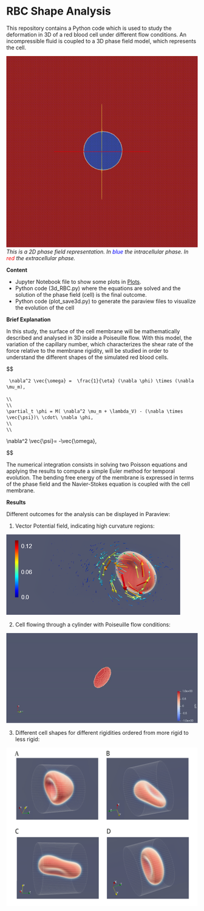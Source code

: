 # RBC Shape Analysis

This repository contains a Python code which is used to study the deformation in 3D of a red blood cell under different flow conditions. An incompressible fluid is coupled to a 3D phase field model, which represents the cell.

![hola](Images/Imagen1.gif)
*This is a 2D phase field representation. In <span style="color:blue;">blue</span> the intracellular phase. In <span style="color:red;">red</span> the extracellular phase.*

**Content**

- Jupyter Notebook file to show some plots in [Plots](Plots_Matplotlib).
- Python code (3d_RBC.py) where the equations are solved and the solution of the phase field (cell) is the final outcome.
- Python code (plot_save3d.py) to generate the paraview files to visualize the evolution of the cell 


**Brief Explanation**

In this study, the surface of the cell membrane will be mathematically described and analysed in 3D inside a Poiseuille flow. With this model, the variation of the capillary number, which characterizes the shear rate of the force relative to the membrane rigidity, will be studied in order to understand the different shapes of the simulated red blood cells.

$$


     \nabla^2 \vec{\omega} =  \frac{1}{\eta} (\nabla \phi) \times (\nabla \mu_m), 
     
    \\
    \\
    \partial_t \phi = M( \nabla^2 \mu_m + \lambda_V) - (\nabla \times \vec{\psi})\ \cdot\ \nabla \phi,
    \\
    \\
   \nabla^2 \vec{\psi}= -\vec{\omega},
     

$$

The numerical integration consists in solving two Poisson equations and applying the results to compute a simple Euler method for temporal evolution. The bending free energy of the membrane is expressed in terms of the phase field and the Navier-Stokes equation is coupled with the cell membrane.

**Results**

Different outcomes for the analysis can be displayed in Paraview:

1. Vector Potential field, indicating high curvature regions:

![ImmersedImage](Images/vector.png)

2. Cell flowing through a cylinder with Poiseuille flow conditions:

![ImmersedImageConst](Images/pulpo.gif)

3. Different cell shapes for different rigidities ordered from more rigid to less rigid:

![ImmersedImageConst](Images/def.svg)



